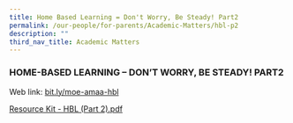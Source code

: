 ```yaml
---
title: Home Based Learning = Don't Worry, Be Steady! Part2
permalink: /our-people/for-parents/Academic-Matters/hbl-p2
description: ""
third_nav_title: Academic Matters
---
```

### HOME-BASED LEARNING – DON’T WORRY, BE STEADY! PART2

Web link: [bit.ly/moe-amaa-hbl](http://bit.ly/moe-amaa-hbl)

[Resource Kit - HBL (Part 2).pdf](/files/Resource%20Kit%20-%20HBL%20(Part%202).pdf)